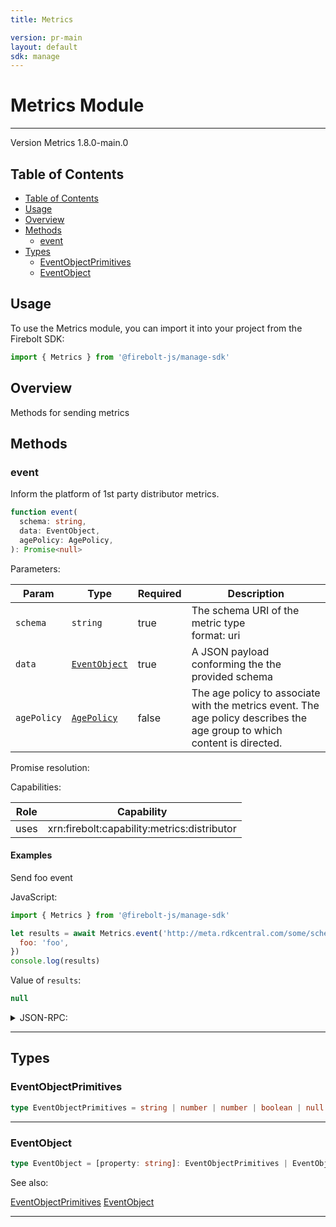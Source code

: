 ```yaml
---
title: Metrics

version: pr-main
layout: default
sdk: manage
---
```


# Metrics Module

---

Version Metrics 1.8.0-main.0

## Table of Contents

- [Table of Contents](#table-of-contents)
- [Usage](#usage)
- [Overview](#overview)
- [Methods](#methods)
  - [event](#event)
- [Types](#types)
  - [EventObjectPrimitives](#eventobjectprimitives)
  - [EventObject](#eventobject)

## Usage

To use the Metrics module, you can import it into your project from the Firebolt SDK:

```javascript
import { Metrics } from '@firebolt-js/manage-sdk'
```

## Overview

Methods for sending metrics

## Methods

### event

Inform the platform of 1st party distributor metrics.

```typescript
function event(
  schema: string,
  data: EventObject,
  agePolicy: AgePolicy,
): Promise<null>
```

Parameters:

| Param       | Type                                          | Required | Description                                                                                                              |
| ----------- | --------------------------------------------- | -------- | ------------------------------------------------------------------------------------------------------------------------ |
| `schema`    | `string`                                      | true     | The schema URI of the metric type <br/>format: uri                                                                       |
| `data`      | [`EventObject`](#eventobject-1)               | true     | A JSON payload conforming the the provided schema                                                                        |
| `agePolicy` | [`AgePolicy`](../Policies/schemas/#AgePolicy) | false    | The age policy to associate with the metrics event. The age policy describes the age group to which content is directed. |

Promise resolution:

Capabilities:

| Role | Capability                                  |
| ---- | ------------------------------------------- |
| uses | xrn:firebolt:capability:metrics:distributor |

#### Examples

Send foo event

JavaScript:

```javascript
import { Metrics } from '@firebolt-js/manage-sdk'

let results = await Metrics.event('http://meta.rdkcentral.com/some/schema', {
  foo: 'foo',
})
console.log(results)
```

Value of `results`:

```javascript
null
```

<details markdown="1" >
<summary>JSON-RPC:</summary>
Request:

```json
{
  "jsonrpc": "2.0",
  "id": 1,
  "method": "Metrics.event",
  "params": {
    "schema": "http://meta.rdkcentral.com/some/schema",
    "data": {
      "foo": "foo"
    }
  }
}
```

Response:

```json
{
  "jsonrpc": "2.0",
  "id": 1,
  "result": null
}
```

</details>

---

## Types

### EventObjectPrimitives

```typescript
type EventObjectPrimitives = string | number | number | boolean | null
```

---

### EventObject

```typescript
type EventObject = [property: string]: EventObjectPrimitives | EventObjectPrimitives | EventObject[] | EventObject
```

See also:

[EventObjectPrimitives](#eventobjectprimitives)
[EventObject](#eventobject-1)

---
